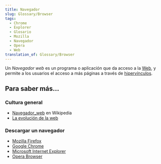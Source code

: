 ```yaml
---
title: Navegador
slug: Glossary/Browser
tags:
  - Chrome
  - Explorer
  - Glosario
  - Mozilla
  - Navegador
  - Opera
  - Web
translation_of: Glossary/Browser
---
```


Un _Navegador web_ es un programa o aplicación que da acceso a la [Web](/es/docs/Glossary/World_Wide_Web), y permite a los usuarios el acceso a más páginas a través de [hipervínculos](/es/docs/Glossary/Hyperlink).

## Para saber más...

### Cultura general

- [Navegador_web](https://es.wikipedia.org/wiki/Navegador_web) en Wikipedia
- [La evolución de la web](http://www.evolutionoftheweb.com/)

### Descargar un navegador

- [Mozilla Firefox](https://www.mozilla.org/es-ES/firefox/features/)
- [Google Chrome](https://www.google.es/chrome/browser/desktop/index.html)
- [Microsoft Internet Explorer](https://www.microsoft.com/es-es/windows/microsoft-edge)
- [Opera Browser](http://www.opera.com/es)
